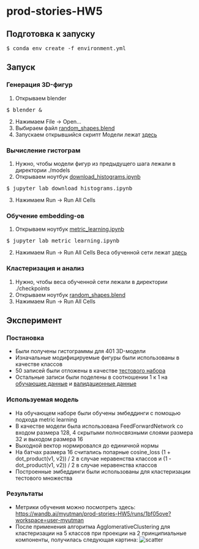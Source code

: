 # prod-stories-HW5
## Подготовка к запуску
<pre>$ conda env create -f environment.yml</pre>
## Запуск
### Генерация 3D-фигур
1. Открываем blender
<pre>$ blender &</pre>
2. Нажимаем File -> Open...
3. Выбираем файл <a href="https://github.com/myutman/prod-stories-HW5/blob/master/random_shapes.blend">random_shapes.blend</a>
4. Запускаем открывшийся скрипт
Модели лежат <a href="https://drive.google.com/drive/folders/1heHTSELIvi8OT_Jv-PWU3WYf5cLu2rHv?usp=sharing">здесь</a>
### Вычисление гистограм
1. Нужно, чтобы модели фигур из предыдущего шага лежали в директории ./models
2. Открываем ноутбук <a href="https://github.com/myutman/prod-stories-HW5/blob/master/download_histograms.ipynb">download_histograms.ipynb</a>
<pre>$ jupyter lab download_histograms.ipynb</pre>
3. Нажимаем Run -> Run All Cells
### Обучение embedding-ов
1. Открываем ноутбук <a href="https://github.com/myutman/prod-stories-HW5/blob/master/metric_learning.ipynb">metric_learning.ipynb</a>
<pre>$ jupyter lab metric_learning.ipynb</pre>
2. Нажимаем Run -> Run All Cells
Веса обученной сети лежат <a href="https://drive.google.com/drive/folders/1Ff7NHksSPT1GjlVeavdeSyHAwL9X1sGO?usp=sharing">здесь</a>
### Кластеризация и анализ
1. Нужно, чтобы веса обученной сети лежали в директории ./checkpoints
2. Открываем ноутбук <a href="https://github.com/myutman/prod-stories-HW5/blob/master/random_shapes.blend">random_shapes.blend</a>
3. Нажимаем Run -> Run All Cells
## Эксперимент
### Постановка
* Были получены гистограммы для 401 3D-модели
* Изначальные модифицируемые фигуры были использованы в качестве классов
* 50 записей были отложены в качестве <a href="https://github.com/myutman/prod-stories-HW5/blob/master/dataset/test.tsv">тестового набора</a>
* Остальные записи были поделены в соотношении 1 к 1 на <a href="https://github.com/myutman/prod-stories-HW5/blob/master/dataset/train.tsv">обучающие данные</a> и <a href="https://github.com/myutman/prod-stories-HW5/blob/master/dataset/valid.tsv">валидационные данные</a>
### Используемая модель
* На обучающем наборе были обучены эмбеддинги с помощью подхода metric learning
* В качестве модели была использована FeedForwardNetwork со входом размера 128, 4 скрытыми полносвязными слоями размера 32 и выходом размера 16
* Выходной вектор нормировался до единичной нормы
* На батчах размера 16 считались попарные cosine_loss (1 + dot_product(v1, v2)) / 2 в случае неравенства классов и (1 - dot_product(v1, v2)) / 2 в случае неравенства классов
* Построенные эмбеддинги были использованы для кластеризации тестового множества
### Результаты
* Метрики обучения можно посмотреть здесь: https://wandb.ai/myutman/prod-stories-HW5/runs/1bf05ove?workspace=user-myutman
* После применения алгоритма AgglomerativeClustering для кластеризации на 5 классов при проекции на 2 принципиальные компоненты, получилась следующая картина:
![scatter]("https://github.com/myutman/prod-stories-HW5/blob/master/scatter.png")
